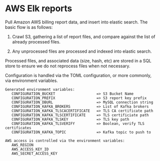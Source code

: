 AWS Elk reports
===================

Pull Amazon AWS billing report data, and insert into elastic search.
The basic flow is as follows:

1.  Crawl S3, gathering a list of report files, and compare against the list of already
    processed files.

2.  Any unprocessed files are processed and indexed into elastic search.

Processed files, and associated data (size, hash, etc) are stored in a SQL store to
ensure we do not reprocess files when not necessary.

Configuration is handled via the TOML configuration, or more commonly, via environment variables.

```
Generated environment variables:
   CONFIGURATION_BUCKET                   => S3 Bucket Name
   CONFIGURATION_PREFIX                   => S3 report key prefix
   CONFIGURATION_DBURL                    => MySQL connection string
   CONFIGURATION_KAFKA_BROKERS            => List of Kafka brokers
   CONFIGURATION_KAFKA_TLSCACERTIFICATE   => TLS CA certificate path
   CONFIGURATION_KAFKA_TLSCERTIFICATE     => TLS certificiate path
   CONFIGURATION_KAFKA_TLSKEY             => TLS key path
   CONFIGURATION_KAFKA_TLSVERIFY          => Boolean, verify TLS certificates
   CONFIGURATION_KAFKA_TOPIC              => Kafka topic to push to

AWS access is controlled via the environment variables:
   AWS_REGION
   AWS_ACCESS_KEY_ID
   AWS_SECRET_ACCESS_KEY
```
